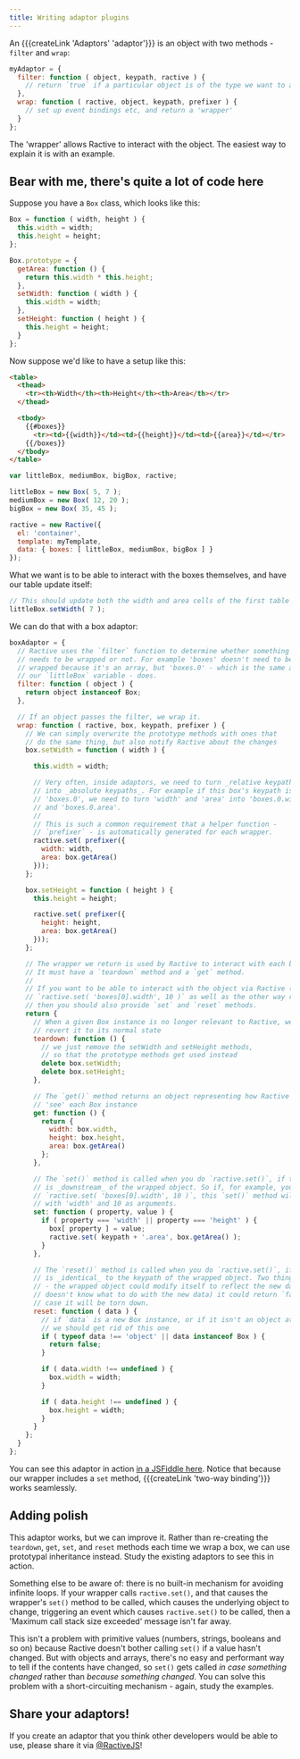 ```yaml
---
title: Writing adaptor plugins
---
```


An {{{createLink 'Adaptors' 'adaptor'}}} is an object with two methods - `filter` and `wrap`:

```js
myAdaptor = {
  filter: function ( object, keypath, ractive ) {
    // return `true` if a particular object is of the type we want to adapt
  },
  wrap: function ( ractive, object, keypath, prefixer ) {
    // set up event bindings etc, and return a 'wrapper'
  }
};
```

The 'wrapper' allows Ractive to interact with the object. The easiest way to explain it is with an example.

Bear with me, there's quite a lot of code here
----------------------------------------------

Suppose you have a `Box` class, which looks like this:

```js
Box = function ( width, height ) {
  this.width = width;
  this.height = height;
};

Box.prototype = {
  getArea: function () {
    return this.width * this.height;
  },
  setWidth: function ( width ) {
    this.width = width;
  },
  setHeight: function ( height ) {
    this.height = height;
  }
};
```

Now suppose we'd like to have a setup like this:

```html
<table>
  <thead>
    <tr><th>Width</th><th>Height</th><th>Area</th></tr>
  </thead>

  <tbody>
    {{#boxes}}
      <tr><td>{{width}}</td><td>{{height}}</td><td>{{area}}</td></tr>
    {{/boxes}}
  </tbody>
</table>
```

```js
var littleBox, mediumBox, bigBox, ractive;

littleBox = new Box( 5, 7 );
mediumBox = new Box( 12, 20 );
bigBox = new Box( 35, 45 );

ractive = new Ractive({
  el: 'container',
  template: myTemplate,
  data: { boxes: [ littleBox, mediumBox, bigBox ] }
});
```

What we want is to be able to interact with the boxes themselves, and have our table update itself:

```js
// This should update both the width and area cells of the first table row
littleBox.setWidth( 7 );
```

We can do that with a box adaptor:

```js
boxAdaptor = {
  // Ractive uses the `filter` function to determine whether something
  // needs to be wrapped or not. For example 'boxes' doesn't need to be
  // wrapped because it's an array, but 'boxes.0' - which is the same as
  // our `littleBox` variable - does.
  filter: function ( object ) {
    return object instanceof Box;
  },

  // If an object passes the filter, we wrap it.
  wrap: function ( ractive, box, keypath, prefixer ) {
    // We can simply overwrite the prototype methods with ones that
    // do the same thing, but also notify Ractive about the changes
    box.setWidth = function ( width ) {

      this.width = width;

      // Very often, inside adaptors, we need to turn _relative keypaths_
      // into _absolute keypaths_. For example if this box's keypath is
      // 'boxes.0', we need to turn 'width' and 'area' into 'boxes.0.width'
      // and 'boxes.0.area'.
      //
      // This is such a common requirement that a helper function -
      // `prefixer` - is automatically generated for each wrapper.
      ractive.set( prefixer({
        width: width,
        area: box.getArea()
      }));
    };

    box.setHeight = function ( height ) {
      this.height = height;

      ractive.set( prefixer({
        height: height,
        area: box.getArea()
      }));
    };

    // The wrapper we return is used by Ractive to interact with each box.
    // It must have a `teardown` method and a `get` method.
    //
    // If you want to be able to interact with the object via Ractive (e.g.
    // `ractive.set( 'boxes[0].width', 10 )` as well as the other way round,
    // then you should also provide `set` and `reset` methods.
    return {
      // When a given Box instance is no longer relevant to Ractive, we
      // revert it to its normal state
      teardown: function () {
        // we just remove the setWidth and setHeight methods,
        // so that the prototype methods get used instead
        delete box.setWidth;
        delete box.setHeight;
      },

      // The `get()` method returns an object representing how Ractive should
      // 'see' each Box instance
      get: function () {
        return {
          width: box.width,
          height: box.height,
          area: box.getArea()
        };
      },

      // The `set()` method is called when you do `ractive.set()`, if the keypath
      // is _downstream_ of the wrapped object. So if, for example, you do
      // `ractive.set( 'boxes[0].width', 10 )`, this `set()` method will be called
      // with 'width' and 10 as arguments.
      set: function ( property, value ) {
        if ( property === 'width' || property === 'height' ) {
          box[ property ] = value;
          ractive.set( keypath + '.area', box.getArea() );
        }
      },

      // The `reset()` method is called when you do `ractive.set()`, if the keypath
      // is _identical_ to the keypath of the wrapped object. Two things could happen
      // - the wrapped object could modify itself to reflect the new data, or (if it
      // doesn't know what to do with the new data) it could return `false`, in which
      // case it will be torn down.
      reset: function ( data ) {
        // if `data` is a new Box instance, or if it isn't an object at all,
        // we should get rid of this one
        if ( typeof data !== 'object' || data instanceof Box ) {
          return false;
        }

        if ( data.width !== undefined ) {
          box.width = width;
        }

        if ( data.height !== undefined ) {
          box.height = width;
        }
      }
    };
  }
};
```

You can see this adaptor in action [in a JSFiddle here](http://jsfiddle.net/rich_harris/ATAgH/). Notice that because our wrapper includes a `set` method, {{{createLink 'two-way binding'}}} works seamlessly.


Adding polish
-------------

This adaptor works, but we can improve it. Rather than re-creating the `teardown`, `get`, `set`, and `reset` methods each time we wrap a box, we can use prototypal inheritance instead. Study the existing adaptors to see this in action.

Something else to be aware of: there is no built-in mechanism for avoiding infinite loops. If your wrapper calls `ractive.set()`, and that causes the wrapper's `set()` method to be called, which causes the underlying object to change, triggering an event which causes `ractive.set()` to be called, then a 'Maximum call stack size exceeded' message isn't far away.

This isn't a problem with primitive values (numbers, strings, booleans and so on) because Ractive doesn't bother calling `set()` if a value hasn't changed. But with objects and arrays, there's no easy and performant way to tell if the contents have changed, so `set()` gets called *in case something changed* rather than *because something changed*. You can solve this problem with a short-circuiting mechanism - again, study the examples.


Share your adaptors!
--------------------

If you create an adaptor that you think other developers would be able to use, please share it via [@RactiveJS](http://twitter.com/RactiveJS)!
